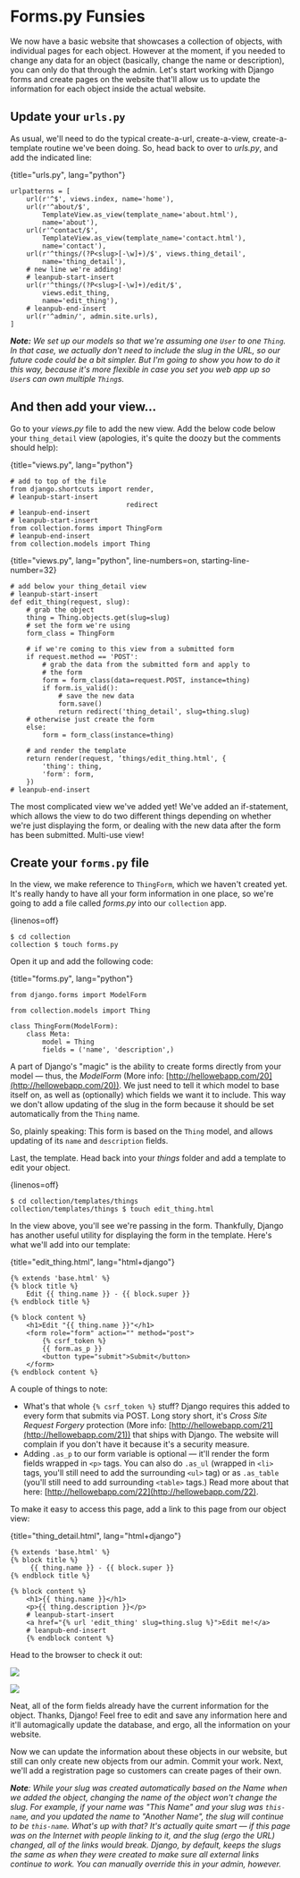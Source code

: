 # Forms.py Funsies

We now have a basic website that showcases a collection of objects, with
individual pages for each object. However at the moment, if you needed to change
any data for an object (basically, change the name or description), you can only
do that through the admin. Let's start working with Django forms and create
pages on the website that'll allow us to update the information for each object
inside the actual website.

## Update your `urls.py` 

As usual, we'll need to do the typical create-a-url, create-a-view,
create-a-template routine we've been doing. So, head back to over to *urls.py*,
and add the indicated line:

{title="urls.py", lang="python"}
```
urlpatterns = [
    url(r'^$', views.index, name='home'),
    url(r'^about/$', 
        TemplateView.as_view(template_name='about.html'),
        name='about'),
    url(r'^contact/$', 
        TemplateView.as_view(template_name='contact.html'),
        name='contact'),
    url(r'^things/(?P<slug>[-\w]+)/$', views.thing_detail',
        name='thing_detail'),
    # new line we're adding!
    # leanpub-start-insert
    url(r'^things/(?P<slug>[-\w]+)/edit/$', 
        views.edit_thing,
        name='edit_thing'),
    # leanpub-end-insert
    url(r'^admin/', admin.site.urls),
]
```

***Note:** We set up our models so that we're assuming one `User` to one
`Thing`. In that case, we actually don't need to include the slug in the URL, so
our future code could be a bit simpler. But I'm going to show you how to do it
this way, because it's more flexible in case you set you web app up so `User`s
can own multiple `Thing`s.*

## And then add your view...

Go to your *views.py* file to add the new view. Add the below code below your
`thing_detail` view (apologies, it's quite the doozy but the comments should
help):

{title="views.py", lang="python"}
```
# add to top of the file
from django.shortcuts import render,
# leanpub-start-insert
                             redirect
# leanpub-end-insert
# leanpub-start-insert
from collection.forms import ThingForm
# leanpub-end-insert
from collection.models import Thing
```

{title="views.py", lang="python", line-numbers=on, starting-line-number=32}
```
# add below your thing_detail view
# leanpub-start-insert
def edit_thing(request, slug):
    # grab the object
    thing = Thing.objects.get(slug=slug)
    # set the form we're using
    form_class = ThingForm

    # if we're coming to this view from a submitted form
    if request.method == 'POST':
        # grab the data from the submitted form and apply to
        # the form
        form = form_class(data=request.POST, instance=thing)
        if form.is_valid():
            # save the new data
            form.save()
            return redirect('thing_detail', slug=thing.slug)
    # otherwise just create the form
    else:
        form = form_class(instance=thing)

    # and render the template
    return render(request, ‘things/edit_thing.html', {
        'thing': thing,
        'form': form,
    })
# leanpub-end-insert
```

The most complicated view we've added yet! We've added an if-statement, which
allows the view to do two different things depending on whether we're just
displaying the form, or dealing with the new data after the form has been
submitted. Multi-use view!

## Create your `forms.py` file

In the view, we make reference to `ThingForm`, which we haven't created yet.
It's really handy to have all your form information in one place, so we're going
to add a file called *forms.py* into our `collection` app.

{linenos=off}
```
$ cd collection
collection $ touch forms.py
```

Open it up and add the following code:

{title="forms.py", lang="python"}
```
from django.forms import ModelForm

from collection.models import Thing

class ThingForm(ModelForm):
    class Meta:
        model = Thing
        fields = ('name', 'description',)
```

A part of Django's "magic" is the ability to create forms directly from your
model — thus, the *ModelForm* (More info:
[http://hellowebapp.com/20](http://hellowebapp.com/20)). We just need to tell it
which model to base itself on, as well as (optionally) which fields we want it
to include. This way we don't allow updating of the slug in the form because it
should be set automatically from the `Thing` name.

So, plainly speaking: This form is based on the `Thing` model, and allows
updating of its `name` and `description` fields.

Last, the template. Head back into your *things* folder and add a template to
edit your object.

{linenos=off}
```
$ cd collection/templates/things
collection/templates/things $ touch edit_thing.html
```

In the view above, you'll see we're passing in the form. Thankfully, Django has
another useful utility for displaying the form in the template. Here's what
we'll add into our template:

{title="edit_thing.html", lang="html+django"}
```
{% extends 'base.html' %}
{% block title %}
    Edit {{ thing.name }} - {{ block.super }}
{% endblock title %}

{% block content %}
    <h1>Edit "{{ thing.name }}"</h1>
    <form role="form" action="" method="post">
        {% csrf_token %}
        {{ form.as_p }}
        <button type="submit">Submit</button>
    </form>
{% endblock content %}
```

A couple of things to note:
* What's that whole `{% csrf_token %}` stuff? Django requires this added to
    every form that submits via POST. Long story short, it's *Cross Site Request
    Forgery* protection (More info:
    [http://hellowebapp.com/21](http://hellowebapp.com/21)) that ships with
    Django. The website will complain if you don't have it because it's a
    security measure.
* Adding `.as_p` to our form variable is optional — it'll render the form fields
    wrapped in `<p>` tags. You can also do `.as_ul` (wrapped in `<li>` tags,
    you'll still need to add the surrounding `<ul>` tag) or as `.as_table`
    (you'll still need to add surrounding `<table>` tags.) Read more about that
    here: [http://hellowebapp.com/22](http://hellowebapp.com/22).

To make it easy to access this page, add a link to this page from our object
view:

{title="thing_detail.html", lang="html+django"}
```
{% extends 'base.html' %}
{% block title %}
     {{ thing.name }} - {{ block.super }}
{% endblock title %}

{% block content %}
    <h1>{{ thing.name }}</h1>
    <p>{{ thing.description }}</p>
    # leanpub-start-insert
    <a href="{% url 'edit_thing' slug=thing.slug %}">Edit me!</a>
    # leanpub-end-insert
    {% endblock content %}
```

Head to the browser to check it out:

![](images/new_edit_link.png) 

![](images/new_edit_page.png) 

Neat, all of the form fields already have the current information for the
object. Thanks, Django! Feel free to edit and save any information here and
it'll automagically update the database, and ergo, all the information on your
website.

Now we can update the information about these objects in our website, but still
can only create new objects from our admin. Commit your work. Next, we'll add a
registration page so customers can create pages of their own.

***Note**: While your slug was created automatically based on the Name when we
added the object, changing the name of the object won't change the slug. For
example, if your name was "This Name" and your slug was `this-name`, and you
updated the name to "Another Name", the slug will continue to be `this-name`.
What's up with that? It's actually quite smart — if this page was on the
Internet with people linking to it, and the slug (ergo the URL) changed, all of
the links would break. Django, by default, keeps the slugs the same as when they
were created to make sure all external links continue to work. You can manually
override this in your admin, however.*
